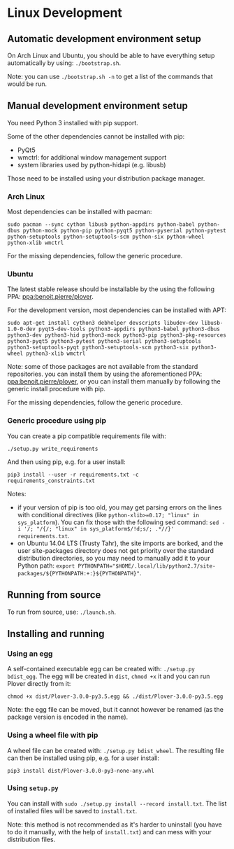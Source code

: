 # Linux Development

## Automatic development environment setup

On Arch Linux and Ubuntu, you should be able to have everything setup automatically by using: `./bootstrap.sh`.

Note: you can use `./bootstrap.sh -n` to get a list of the commands that would be run.

## Manual development environment setup

You need Python 3 installed with pip support.

Some of the other dependencies cannot be installed with pip:

* PyQt5
* wmctrl: for additional window management support
* system libraries used by python-hidapi (e.g. libusb)

Those need to be installed using your distribution package manager.

### Arch Linux

Most dependencies can be installed with pacman:

`sudo pacman --sync cython libusb python-appdirs python-babel python-dbus python-mock python-pip python-pyqt5 python-pyserial python-pytest python-setuptools python-setuptools-scm python-six python-wheel python-xlib wmctrl`

For the missing dependencies, follow the generic procedure.

### Ubuntu

The latest stable release should be installable by the using the following PPA: [ppa:benoit.pierre/plover](https://launchpad.net/~benoit.pierre/+archive/ubuntu/plover).

For the development version, most dependencies can be installed with APT:

`sudo apt-get install cython3 debhelper devscripts libudev-dev libusb-1.0-0-dev pyqt5-dev-tools python3-appdirs python3-babel python3-dbus python3-dev python3-hid python3-mock python3-pip python3-pkg-resources python3-pyqt5 python3-pytest python3-serial python3-setuptools python3-setuptools-pyqt python3-setuptools-scm python3-six python3-wheel python3-xlib wmctrl`

Note: some of those packages are not available from the standard repositories. you can install them by using the aforementioned PPA: [ppa:benoit.pierre/plover](https://launchpad.net/~benoit.pierre/+archive/ubuntu/plover), or you can install them manually by following the generic install procedure with pip.

For the missing dependencies, follow the generic procedure.

### Generic procedure using pip

You can create a pip compatible requirements file with:

`./setup.py write_requirements`

And then using pip, e.g. for a user install:

`pip3 install --user -r requirements.txt -c requirements_constraints.txt`

Notes:
- if your version of pip is too old, you may get parsing errors on the lines with conditional directives (like `python-xlib>=0.17; "linux" in sys_platform`). You can fix those with the following sed command: `sed -i '/; "/{/; "linux" in sys_platform$/!d;s/; .*//}' requirements.txt`.
- on Ubuntu 14.04 LTS (Trusty Tahr), the site imports are borked, and the user site-packages directory does not get priority over the standard distribution directories, so you may need to manually add it to your Python path: `export PYTHONPATH="$HOME/.local/lib/python2.7/site-packages/${PYTHONPATH:+:}${PYTHONPATH}"`.

## Running from source

To run from source, use: `./launch.sh`.

## Installing and running

### Using an egg

A self-contained executable egg can be created with: `./setup.py bdist_egg`. The egg will be created in `dist`, `chmod +x` it and you can run Plover directly from it:

`chmod +x dist/Plover-3.0.0-py3.5.egg && ./dist/Plover-3.0.0-py3.5.egg`

Note: the egg file can be moved, but it cannot however be renamed (as the package version is encoded in the name).

### Using a wheel file with pip

A wheel file can be created with: `./setup.py bdist_wheel`. The resulting file can then be installed using pip, e.g. for a user install:

`pip3 install dist/Plover-3.0.0-py3-none-any.whl`

### Using `setup.py`

You can install with `sudo ./setup.py install --record install.txt`. The list of installed files will be saved to `install.txt`.

Note: this method is not recommended as it's harder to uninstall (you have to do it manually, with the help of `install.txt`) and can mess with your distribution files.
